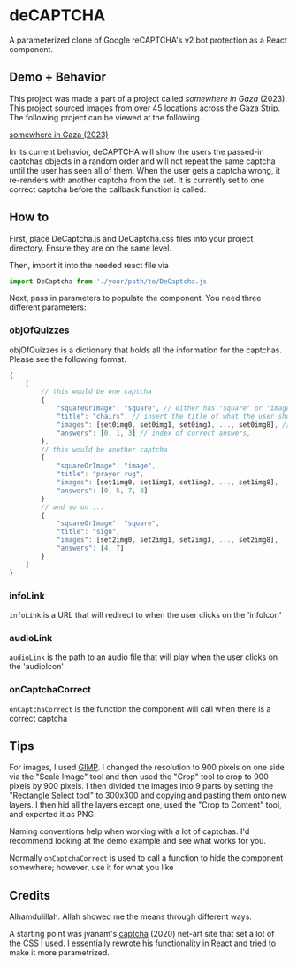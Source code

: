 # deCAPTCHA
A parameterized clone of Google reCAPTCHA's v2 bot protection as a React component.

## Demo + Behavior
This project was made a part of a project called <i>somewhere in Gaza</i> (2023). This project sourced images from over 45 locations across the Gaza Strip. The following project can be viewed at the following.

[somewhere in Gaza (2023)](https://somewhereingaza.github.io/)

In its current behavior, deCAPTCHA will show the users the passed-in captchas objects in a random order and will not repeat the same captcha until the user has seen all of them. When the user gets a captcha wrong, it re-renders with another captcha from the set. It is currently set to one correct captcha before the callback function is called.

## How to
First, place DeCaptcha.js and DeCaptcha.css files into your project directory. Ensure they are on the same level.

Then, import it into the needed react file via
```javascript
import DeCaptcha from './your/path/to/DeCaptcha.js'
```

Next, pass in parameters to populate the component. You need three different parameters:

### objOfQuizzes
objOfQuizzes is a dictionary that holds all the information for the captchas. Please see the following format.
```javascript
{
    [
        // this would be one captcha
        {
            "squareOrImage": "square", // either has "square" or "image" here depending on the captcha format
            "title": "chairs", // insert the title of what the user should look for
            "images": [set0img0, set0img1, set0img3, ..., set0img8], // must have 9 images see "Tips" section for more -->
            "answers": [0, 1, 3] // index of correct answers,
        },
        // this would be another captcha
        {
            "squareOrImage": "image",
            "title": "prayer rug",
            "images": [set1img0, set1img1, set1img3, ..., set1img8],
            "answers": [0, 5, 7, 8]
        }
        // and so on ...
        {
            "squareOrImage": "square",
            "title": "sign",
            "images": [set2img0, set2img1, set2img3, ..., set2img8],
            "answers": [4, 7]
        }
    ]
}
```

### infoLink
```infoLink``` is a URL that will redirect to when the user clicks on the 'infoIcon'

### audioLink
```audioLink``` is the path to an audio file that will play when the user clicks on the 'audioIcon'

### onCaptchaCorrect
```onCaptchaCorrect``` is the function the component will call when there is a correct captcha

## Tips
For images, I used [GIMP](https://www.gimp.org/). I changed the resolution to 900 pixels on one side via the "Scale Image" tool and then used the "Crop" tool to crop to 900 pixels by 900 pixels. I then divided the images into 9 parts by setting the "Rectangle Select tool" to 300x300 and copying and pasting them onto new layers. I then hid all the layers except one, used the "Crop to Content" tool, and exported it as PNG.

Naming conventions help when working with a lot of captchas. I'd recommend looking at the demo example and see what works for you.

Normally ```onCaptchaCorrect``` is used to call a function to hide the component somewhere; however, use it for what you like

## Credits
Alhamdulillah. Allah showed me the means through different ways. 

A starting point was jvanam's [captcha](https://github.com/jvanam/captcha/tree/master) (2020) net-art site that set a lot of the CSS I used. I essentially rewrote his functionality in React and tried to make it more parametrized. 
